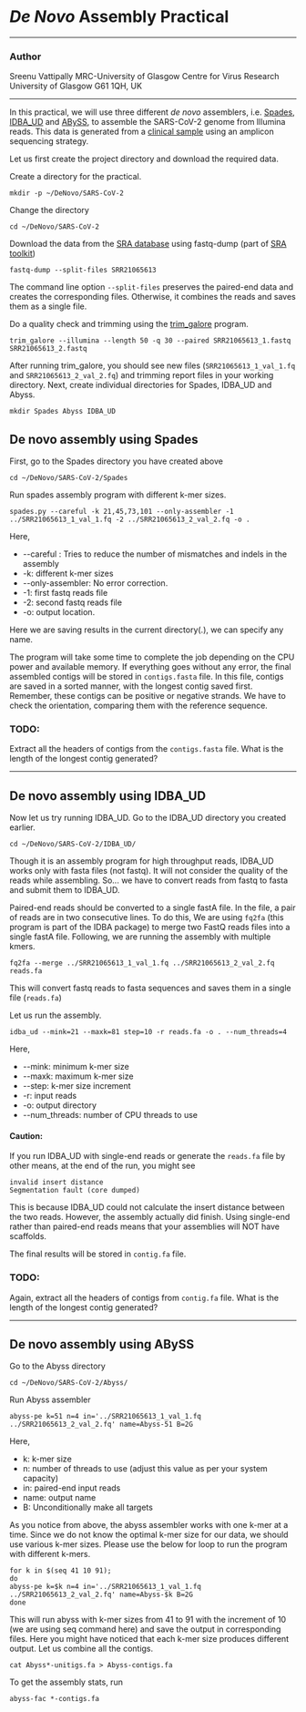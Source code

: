
# *De Novo* Assembly Practical
---

### Author

Sreenu Vattipally
MRC-University of Glasgow Centre for Virus Research
University of Glasgow
G61 1QH, UK

---

In this practical, we will use three different *de novo* assemblers, i.e. [Spades](https://github.com/ablab/spades), [IDBA_UD](https://github.com/loneknightpy/idba) and [ABySS](https://github.com/bcgsc/abyss), to assemble the SARS-CoV-2 genome from Illumina reads. This data is generated from a [clinical sample](https://www.ncbi.nlm.nih.gov/sra/?term=SRR21065613) using an amplicon sequencing strategy.

Let us first create the project directory and download the required data.

Create a directory for the practical. 
```
mkdir -p ~/DeNovo/SARS-CoV-2 
```

Change the directory
```
cd ~/DeNovo/SARS-CoV-2
```

Download the data from the [SRA database](https://ncbi.nlm.nih.gov/sra) using fastq-dump (part of [SRA toolkit](https://github.com/ncbi/sra-tools))
```
fastq-dump --split-files SRR21065613
```

The command line option `--split-files` preserves the paired-end data and creates the corresponding files. Otherwise, it combines the reads and saves them as a single file. 

Do a quality check and trimming using the [trim_galore](https://github.com/FelixKrueger/TrimGalore) program.
```
trim_galore --illumina --length 50 -q 30 --paired SRR21065613_1.fastq SRR21065613_2.fastq
```

After running trim_galore,  you should see new files (`SRR21065613_1_val_1.fq` and `SRR21065613_2_val_2.fq`) and trimming report files in your working directory. Next, create individual directories for Spades, IDBA_UD and Abyss.

```
mkdir Spades Abyss IDBA_UD
```

## De novo assembly using Spades 

First, go to the Spades directory you have created above
```
cd ~/DeNovo/SARS-CoV-2/Spades
```

Run spades assembly program with different k-mer sizes.
```
spades.py --careful -k 21,45,73,101 --only-assembler -1 ../SRR21065613_1_val_1.fq -2 ../SRR21065613_2_val_2.fq -o .
```

Here,

- --careful : Tries to reduce the number of mismatches and indels in the assembly   
- -k: different k-mer sizes
- --only-assembler: No error correction.
- -1: first fastq reads file
- -2: second fastq reads file
- -o: output location. 

Here we are saving results in the current directory(.), we can specify any name.

The program will take some time to complete the job depending on the CPU power and available memory. If everything goes without any error, the final assembled contigs will be stored in `contigs.fasta` file. In this file, contigs are saved in a sorted manner, with the longest contig saved first. Remember, these contigs can be positive or negative strands. We have to check the orientation, comparing them with the reference sequence.

### TODO: 
Extract all the headers of contigs from the `contigs.fasta` file. 
What is the length of the longest contig generated?

---

## De novo assembly using IDBA_UD

Now let us try running IDBA_UD. Go to the IDBA_UD directory you created earlier. 
```
cd ~/DeNovo/SARS-CoV-2/IDBA_UD/
```

Though it is an assembly program for high throughput reads, IDBA_UD works only with fasta files (not fastq). It will not consider the quality of the reads while assembling. So... we have to convert reads from fastq to fasta and submit them to IDBA_UD.

Paired-end reads should be converted to a single fastA file. In the file, a pair of reads are in two consecutive lines. To do this, We are using `fq2fa` (this program is part of the IDBA package) to merge two FastQ reads files into a single fastA file. Following, we are running the assembly with multiple kmers.

```
fq2fa --merge ../SRR21065613_1_val_1.fq ../SRR21065613_2_val_2.fq reads.fa 
```

This will convert fastq reads to fasta sequences and saves them in a single file (`reads.fa`)

Let us run the assembly.
```
idba_ud --mink=21 --maxk=81 step=10 -r reads.fa -o . --num_threads=4
```


Here,

- --mink: minimum k-mer size
- --maxk: maximum k-mer size
- --step: k-mer size increment
- -r: input reads
- -o: output directory
- --num_threads: number of CPU threads to use

#### Caution:
If you run IDBA_UD with single-end reads or generate the `reads.fa` file by other means, at the end of the run, you might see

```
invalid insert distance 
Segmentation fault (core dumped)
```

This is because IDBA_UD could not calculate the insert distance between the two reads. However, the assembly actually did finish. Using single-end rather than paired-end reads means that your assemblies will NOT have scaffolds.

The final results will be stored in `contig.fa` file.

### TODO: 
Again, extract all the headers of contigs from `contig.fa` file. What is the length of the longest contig generated?


---

## De novo assembly using ABySS

Go to the Abyss directory

```
cd ~/DeNovo/SARS-CoV-2/Abyss/
```

Run Abyss assembler

```
abyss-pe k=51 n=4 in='../SRR21065613_1_val_1.fq ../SRR21065613_2_val_2.fq' name=Abyss-51 B=2G
```

Here,

- k: k-mer size
- n: number of threads to use (adjust this value as per your system capacity)
- in: paired-end input reads
- name: output name
- B: Unconditionally make all targets

As you notice from above, the abyss assembler works with one k-mer at a time. Since we do not know the optimal k-mer size for our data, we should use various k-mer sizes. Please use the below for loop to run the program with different k-mers.

```
for k in $(seq 41 10 91);
do
abyss-pe k=$k n=4 in='../SRR21065613_1_val_1.fq ../SRR21065613_2_val_2.fq' name=Abyss-$k B=2G
done
```

This will run abyss with k-mer sizes from 41 to 91 with the increment of 10 (we are using seq command here) and save the output in corresponding files. Here you might have noticed that each k-mer size produces different output. Let us combine all the contigs.

```
cat Abyss*-unitigs.fa > Abyss-contigs.fa
```

To get the assembly stats, run

```
abyss-fac *-contigs.fa
```
